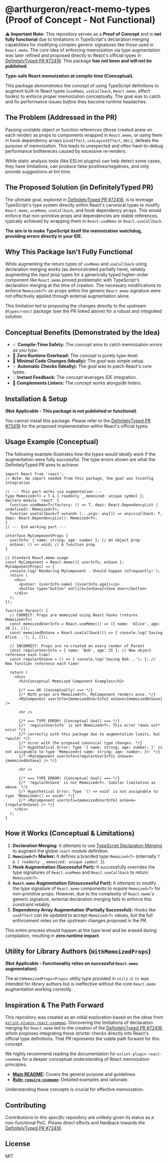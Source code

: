 # @arthurgeron/react-memo-types (Proof of Concept - Not Functional)

**⚠️ Important Note:** This repository serves as a **Proof of Concept** and is **not fully functional** due to limitations in TypeScript's declaration merging capabilities for modifying complex generic signatures like those used in `React.memo`. The core idea of enforcing memoization via type augmentation was later refined and proposed directly to React's official types in [DefinitelyTyped PR #72416](https://github.com/DefinitelyTyped/DefinitelyTyped/pull/72416). This package **has not been and will not be published**.

**Type-safe React memoization at compile time (Conceptual).**

This package *demonstrates* the concept of using TypeScript definitions to augment built-in React types (`useMemo`, `useCallback`, `React.memo`, effect hooks) to enforce proper memoization conceptually. The goal was to catch and fix performance issues *before* they become runtime headaches.

## The Problem (Addressed in the PR)

Passing unstable object or function references (those created anew on each render) as props to components wrapped in `React.memo`, or using them in hook dependency arrays (`useEffect`, `useLayoutEffect`, etc.), defeats the purpose of memoization. This leads to unexpected and often hard-to-debug performance bottlenecks caused by excessive re-renders.

While static analysis tools (like ESLint plugins) can help detect some cases, they have limitations, can produce false positives/negatives, and only provide suggestions at lint time.

## The Proposed Solution (in DefinitelyTyped PR)

The ultimate goal, explored in [DefinitelyTyped PR #72416](https://github.com/DefinitelyTyped/DefinitelyTyped/pull/72416), is to leverage TypeScript's type system directly within React's canonical types to modify `React.memo`, `useMemo`, `useCallback`, and hook dependency arrays. This would enforce that non-primitive props and dependencies are stable references, typically achieved by wrapping them in `React.useMemo` or `React.useCallback`.

**The aim is to make TypeScript itself the memoization watchdog, providing errors directly in your IDE.**

## Why This Package Isn't Fully Functional

While augmenting the return types of `useMemo` and `useCallback` using declaration merging works (as demonstrated partially here), reliably augmenting the *input* prop types for a generically typed higher-order component like `React.memo` proved problematic with TypeScript's declaration merging at the time of creation. The necessary modifications to enforce `Memoized<T>` on props within the generic `React.memo` signature were not effectively applied through external augmentation alone.

This limitation led to proposing the changes directly to the upstream `@types/react` package (see the PR linked above) for a robust and integrated solution.

## Conceptual Benefits (Demonstrated by the Idea)

*   ✅ **Compile-Time Safety:** The *concept* aims to catch memoization errors *as you type*.
*   🚀 **Zero Runtime Overhead:** The *concept* is purely type-level.
*   🧘 **Minimal Code Changes (Ideally):** The *goal* was simple setup.
*   ✨ **Automatic Checks (Ideally):** The *goal* was to patch React's core types.
*   💡 **Instant Feedback:** The *concept* leverages IDE integration.
*   🤝 **Complements Linters:** The *concept* works alongside linters.

## Installation & Setup

**(Not Applicable - This package is not published or functional)**

You cannot install this package. Please refer to the [DefinitelyTyped PR #72416](https://github.com/DefinitelyTyped/DefinitelyTyped/pull/72416) for the proposed implementation within React's official types.

## Usage Example (Conceptual)

The following example illustrates *how the types would ideally work* if the augmentation were fully successful. The type errors shown are what the DefinitelyTyped PR aims to achieve.

```tsx
import React from 'react';
// Note: No import needed from this package, the goal was tsconfig integration

// --- This part works via augmentation ---
type Memoized<T> = T & { readonly __memoized: unique symbol };
declare module 'react' {
  function useMemo<T>(factory: () => T, deps: React.DependencyList | undefined): Memoized<T>;
  function useCallback<T extends (...args: any[]) => any>(callback: T, deps: React.DependencyList): Memoized<T>;
}
// --- End working part ---

interface MyComponentProps {
  userInfo: { name: string; age: number }; // An object prop
  onSave: () => void; // A function prop
}

// Standard React.memo usage
const MyComponent = React.memo(({ userInfo, onSave }: MyComponentProps) => {
  console.log('Rendering MyComponent - Should happen infrequently!');
  return (
    <div>
      <p>User: {userInfo.name} ({userInfo.age})</p>
      <button type="button" onClick={onSave}>Save User</button>
    </div>
  );
});

function Parent() {
  // CORRECT: Props are memoized using React hooks (returns Memoized<T>)
  const memoizedUserInfo = React.useMemo(() => ({ name: 'Alice', age: 30 }), []);
  const memoizedOnSave = React.useCallback(() => { console.log('Saving Alice...'); }, []);

  // INCORRECT: Props are re-created on every render of Parent
  const regularUserInfo = { name: 'Bob', age: 25 }; // New object reference each time!
  const regularOnSave = () => { console.log('Saving Bob...'); }; // New function reference each time!

  return (
    <div>
      <h2>Conceptual Memoized Component Examples</h2>

      {/* === OK (Conceptually) === */}
      {/* Both props are Memoized<T>, MyComponent renders once. */}
      <MyComponent userInfo={memoizedUserInfo} onSave={memoizedOnSave} />

      <hr />

      {/* === TYPE ERROR! (Conceptual Goal) === */}
      {/* `regularUserInfo` is not Memoized<T>. This error *does not* occur */}
      {/* correctly with this package due to augmentation limits, but *would* */}
      {/* occur with the proposed canonical type changes. */}
      {/* Hypothetical Error: Type '{ name: string; age: number; }' is not assignable to type 'Memoized<{ name: string; age: number; }>' */}
      {/* <MyComponent userInfo={regularUserInfo} onSave={memoizedOnSave} /> */}

      <hr />

      {/* === TYPE ERROR! (Conceptual Goal) === */}
      {/* `regularOnSave` is not Memoized<T>. Similar limitation as above. */}
      {/* Hypothetical Error: Type '() => void' is not assignable to type 'Memoized<() => void>' */}
      {/* <MyComponent userInfo={memoizedUserInfo} onSave={regularOnSave} /> */}
    </div>
  );
}
```

## How it Works (Conceptual & Limitations)

1.  **Declaration Merging:** It *attempts* to use [TypeScript Declaration Merging](https://www.typescriptlang.org/docs/handbook/declaration-merging.html) to augment the global `react` module definition.
2.  **`Memoized<T>` Marker:** It defines a branded type `Memoized<T>` (internally `T & { readonly __memoized: unique symbol }`).
3.  **Hook Augmentation (Successful Part):** It successfully overrides the type signatures of `React.useMemo` and `React.useCallback` to return `Memoized<T>`.
4.  **`React.memo` Augmentation (Unsuccessful Part):** It *attempts* to modify the type signature of `React.memo` components to *require* `Memoized<T>` for non-primitive props. However, due to the complexity of `React.memo`'s generic signature, external declaration merging fails to enforce this constraint reliably.
5.  **Dependency Array Augmentation (Partially Successful):** Hooks like `useEffect` *can* be updated to accept `Memoized<T>` values, but the full enforcement relies on the upstream changes proposed in the PR.

This entire process *should* happen at the type level and be erased during compilation, resulting in **zero runtime impact**.

## Utility for Library Authors (`WithMemoizedProps`)

**(Not Applicable - Functionality relies on successful `React.memo` augmentation)**

The `WithMemoizedProps<Props>` utility type provided in `utils.d.ts` was intended for library authors but is ineffective without the core `React.memo` augmentation working correctly.

## Inspiration & The Path Forward

This repository was created as an initial exploration based on the ideas from [`eslint-plugin-react-usememo`](https://github.com/arthurgeron/eslint-plugin-react-usememo). Discovering the limitations of declaration merging for `React.memo` led to the creation of the [DefinitelyTyped PR #72416](https://github.com/DefinitelyTyped/DefinitelyTyped/pull/72416), which proposes integrating these stricter checks directly into React's official type definitions. That PR represents the viable path forward for this concept.

We highly recommend reading the documentation for `eslint-plugin-react-usememo` for a deeper conceptual understanding of React memoization principles:

*   **[Main README](https://github.com/arthurgeron/eslint-plugin-react-usememo):** Covers the general purpose and guidelines.
*   **[Rule: `require-usememo`](https://github.com/arthurgeron/eslint-plugin-react-usememo/blob/main/docs/rules/require-usememo.md):** Detailed examples and rationale.

Understanding these concepts is crucial for effective memoization.

## Contributing

Contributions to *this specific repository* are unlikely given its status as a non-functional PoC. Please direct efforts and feedback towards the [DefinitelyTyped PR #72416](https://github.com/DefinitelyTyped/DefinitelyTyped/pull/72416).

## License

MIT
